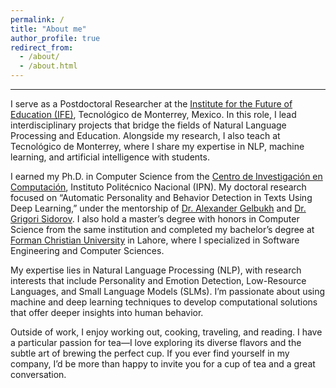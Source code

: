 ```yaml
---
permalink: /
title: "About me"
author_profile: true
redirect_from: 
  - /about/
  - /about.html
---
```


---

I serve as a Postdoctoral Researcher at the [Institute for the Future of Education (IFE)](https://tec.mx/en/ife), Tecnológico de Monterrey, Mexico. In this role, I lead interdisciplinary projects that bridge the fields of Natural Language Processing and Education. Alongside my research, I also teach at Tecnológico de Monterrey, where I share my expertise in NLP, machine learning, and artificial intelligence with students.

I earned my Ph.D. in Computer Science from the [Centro de Investigación en Computación](http://www.cic.ipn.mx/index.php/es/), Instituto Politécnico Nacional (IPN). My doctoral research focused on “Automatic Personality and Behavior Detection in Texts Using Deep Learning,” under the mentorship of [Dr. Alexander Gelbukh](https://www.gelbukh.com/) and [Dr. Grigori Sidorov](http://www.cic.ipn.mx/~sidorov/). I also hold a master’s degree with honors in Computer Science from the same institution and completed my bachelor’s degree at [Forman Christian University](https://www.fccollege.edu.pk/) in Lahore, where I specialized in Software Engineering and Computer Sciences.

My expertise lies in Natural Language Processing (NLP), with research interests that include Personality and Emotion Detection, Low-Resource Languages, and Small Language Models (SLMs). I’m passionate about using machine and deep learning techniques to develop computational solutions that offer deeper insights into human behavior.

Outside of work, I enjoy working out, cooking, traveling, and reading. I have a particular passion for tea—I love exploring its diverse flavors and the subtle art of brewing the perfect cup. If you ever find yourself in my company, I’d be more than happy to invite you for a cup of tea and a great conversation.


